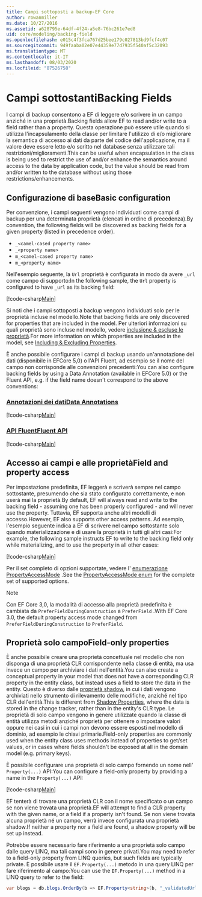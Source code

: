 ```yaml
---
title: Campi sottoposti a backup-EF Core
author: rowanmiller
ms.date: 10/27/2016
ms.assetid: a628795e-64df-4f24-a5e8-76bc261e7ed8
uid: core/modeling/backing-field
ms.openlocfilehash: e015c4f3fca767d25bee179c027813bd9fcf4c07
ms.sourcegitcommit: 949faaba02e07e44359e77d7935f540af5c32093
ms.translationtype: MT
ms.contentlocale: it-IT
ms.lasthandoff: 08/03/2020
ms.locfileid: "87526758"
---
```

# <a name="backing-fields"></a><span data-ttu-id="17a0f-102">Campi sottostanti</span><span class="sxs-lookup"><span data-stu-id="17a0f-102">Backing Fields</span></span>

<span data-ttu-id="17a0f-103">I campi di backup consentono a EF di leggere e/o scrivere in un campo anziché in una proprietà.</span><span class="sxs-lookup"><span data-stu-id="17a0f-103">Backing fields allow EF to read and/or write to a field rather than a property.</span></span> <span data-ttu-id="17a0f-104">Questa operazione può essere utile quando si utilizza l'incapsulamento della classe per limitare l'utilizzo di e/o migliorare la semantica di accesso ai dati da parte del codice dell'applicazione, ma il valore deve essere letto e/o scritto nel database senza utilizzare tali restrizioni/miglioramenti.</span><span class="sxs-lookup"><span data-stu-id="17a0f-104">This can be useful when encapsulation in the class is being used to restrict the use of and/or enhance the semantics around access to the data by application code, but the value should be read from and/or written to the database without using those restrictions/enhancements.</span></span>

## <a name="basic-configuration"></a><span data-ttu-id="17a0f-105">Configurazione di base</span><span class="sxs-lookup"><span data-stu-id="17a0f-105">Basic configuration</span></span>

<span data-ttu-id="17a0f-106">Per convenzione, i campi seguenti vengono individuati come campi di backup per una determinata proprietà (elencati in ordine di precedenza).</span><span class="sxs-lookup"><span data-stu-id="17a0f-106">By convention, the following fields will be discovered as backing fields for a given property (listed in precedence order).</span></span> 

* `_<camel-cased property name>`
* `_<property name>`
* `m_<camel-cased property name>`
* `m_<property name>`

<span data-ttu-id="17a0f-107">Nell'esempio seguente, la `Url` proprietà è configurata in modo da avere `_url` come campo di supporto:</span><span class="sxs-lookup"><span data-stu-id="17a0f-107">In the following sample, the `Url` property is configured to have `_url` as its backing field:</span></span>

[!code-csharp[Main](../../../samples/core/Modeling/Conventions/BackingField.cs#Sample)]

<span data-ttu-id="17a0f-108">Si noti che i campi sottoposti a backup vengono individuati solo per le proprietà incluse nel modello.</span><span class="sxs-lookup"><span data-stu-id="17a0f-108">Note that backing fields are only discovered for properties that are included in the model.</span></span> <span data-ttu-id="17a0f-109">Per ulteriori informazioni su quali proprietà sono incluse nel modello, vedere [inclusione & escluse le proprietà](included-properties.md).</span><span class="sxs-lookup"><span data-stu-id="17a0f-109">For more information on which properties are included in the model, see [Including & Excluding Properties](included-properties.md).</span></span>

<span data-ttu-id="17a0f-110">È anche possibile configurare i campi di backup usando un'annotazione dei dati (disponibile in EFCore 5,0) o l'API Fluent, ad esempio se il nome del campo non corrisponde alle convenzioni precedenti:</span><span class="sxs-lookup"><span data-stu-id="17a0f-110">You can also configure backing fields by using a Data Annotation (available in EFCore 5.0) or the Fluent API, e.g. if the field name doesn't correspond to the above conventions:</span></span>

### <a name="data-annotations"></a>[<span data-ttu-id="17a0f-111">Annotazioni dei dati</span><span class="sxs-lookup"><span data-stu-id="17a0f-111">Data Annotations</span></span>](#tab/data-annotations)

[!code-csharp[Main](../../../samples/core/Modeling/DataAnnotations/BackingField.cs?name=BackingField&highlight=7)]

### <a name="fluent-api"></a>[<span data-ttu-id="17a0f-112">API Fluent</span><span class="sxs-lookup"><span data-stu-id="17a0f-112">Fluent API</span></span>](#tab/fluent-api)

[!code-csharp[Main](../../../samples/core/Modeling/FluentAPI/BackingField.cs?name=BackingField&highlight=5)]

## <a name="field-and-property-access"></a><span data-ttu-id="17a0f-113">Accesso ai campi e alle proprietà</span><span class="sxs-lookup"><span data-stu-id="17a0f-113">Field and property access</span></span>

<span data-ttu-id="17a0f-114">Per impostazione predefinita, EF leggerà e scriverà sempre nel campo sottostante, presumendo che sia stato configurato correttamente, e non userà mai la proprietà.</span><span class="sxs-lookup"><span data-stu-id="17a0f-114">By default, EF will always read and write to the backing field - assuming one has been properly configured - and will never use the property.</span></span> <span data-ttu-id="17a0f-115">Tuttavia, EF supporta anche altri modelli di accesso.</span><span class="sxs-lookup"><span data-stu-id="17a0f-115">However, EF also supports other access patterns.</span></span> <span data-ttu-id="17a0f-116">Ad esempio, l'esempio seguente indica a EF di scrivere nel campo sottostante solo quando materializzazione e di usare la proprietà in tutti gli altri casi:</span><span class="sxs-lookup"><span data-stu-id="17a0f-116">For example, the following sample instructs EF to write to the backing field only while materializing, and to use the property in all other cases:</span></span>

[!code-csharp[Main](../../../samples/core/Modeling/FluentAPI/BackingFieldAccessMode.cs?name=BackingFieldAccessMode&highlight=6)]

<span data-ttu-id="17a0f-117">Per il set completo di opzioni supportate, vedere l' [enumerazione PropertyAccessMode](/dotnet/api/microsoft.entityframeworkcore.propertyaccessmode) .</span><span class="sxs-lookup"><span data-stu-id="17a0f-117">See the [PropertyAccessMode enum](/dotnet/api/microsoft.entityframeworkcore.propertyaccessmode) for the complete set of supported options.</span></span>

> [!NOTE]
> <span data-ttu-id="17a0f-118">Con EF Core 3,0, la modalità di accesso alla proprietà predefinita è cambiata da `PreferFieldDuringConstruction` a `PreferField` .</span><span class="sxs-lookup"><span data-stu-id="17a0f-118">With EF Core 3.0, the default property access mode changed from `PreferFieldDuringConstruction` to `PreferField`.</span></span>

## <a name="field-only-properties"></a><span data-ttu-id="17a0f-119">Proprietà solo campo</span><span class="sxs-lookup"><span data-stu-id="17a0f-119">Field-only properties</span></span>

<span data-ttu-id="17a0f-120">È anche possibile creare una proprietà concettuale nel modello che non disponga di una proprietà CLR corrispondente nella classe di entità, ma usa invece un campo per archiviare i dati nell'entità.</span><span class="sxs-lookup"><span data-stu-id="17a0f-120">You can also create a conceptual property in your model that does not have a corresponding CLR property in the entity class, but instead uses a field to store the data in the entity.</span></span> <span data-ttu-id="17a0f-121">Questo è diverso dalle [proprietà shadow](shadow-properties.md), in cui i dati vengono archiviati nello strumento di rilevamento delle modifiche, anziché nel tipo CLR dell'entità.</span><span class="sxs-lookup"><span data-stu-id="17a0f-121">This is different from [Shadow Properties](shadow-properties.md), where the data is stored in the change tracker, rather than in the entity's CLR type.</span></span> <span data-ttu-id="17a0f-122">Le proprietà di solo campo vengono in genere utilizzate quando la classe di entità utilizza metodi anziché proprietà per ottenere o impostare valori oppure nei casi in cui i campi non devono essere esposti nel modello di dominio, ad esempio le chiavi primarie.</span><span class="sxs-lookup"><span data-stu-id="17a0f-122">Field-only properties are commonly used when the entity class uses methods instead of properties to get/set values, or in cases where fields shouldn't be exposed at all in the domain model (e.g. primary keys).</span></span>

<span data-ttu-id="17a0f-123">È possibile configurare una proprietà di solo campo fornendo un nome nell' `Property(...)` API:</span><span class="sxs-lookup"><span data-stu-id="17a0f-123">You can configure a field-only property by providing a name in the `Property(...)` API:</span></span>

[!code-csharp[Main](../../../samples/core/Modeling/FluentAPI/BackingFieldNoProperty.cs#Sample)]

<span data-ttu-id="17a0f-124">EF tenterà di trovare una proprietà CLR con il nome specificato o un campo se non viene trovata una proprietà.</span><span class="sxs-lookup"><span data-stu-id="17a0f-124">EF will attempt to find a CLR property with the given name, or a field if a property isn't found.</span></span> <span data-ttu-id="17a0f-125">Se non viene trovata alcuna proprietà né un campo, verrà invece configurata una proprietà shadow.</span><span class="sxs-lookup"><span data-stu-id="17a0f-125">If neither a property nor a field are found, a shadow property will be set up instead.</span></span>

<span data-ttu-id="17a0f-126">Potrebbe essere necessario fare riferimento a una proprietà solo campo dalle query LINQ, ma tali campi sono in genere privati.</span><span class="sxs-lookup"><span data-stu-id="17a0f-126">You may need to refer to a field-only property from LINQ queries, but such fields are typically private.</span></span> <span data-ttu-id="17a0f-127">È possibile usare il `EF.Property(...)` metodo in una query LINQ per fare riferimento al campo:</span><span class="sxs-lookup"><span data-stu-id="17a0f-127">You can use the `EF.Property(...)` method in a LINQ query to refer to the field:</span></span>

``` csharp
var blogs = db.blogs.OrderBy(b => EF.Property<string>(b, "_validatedUrl"));
```
